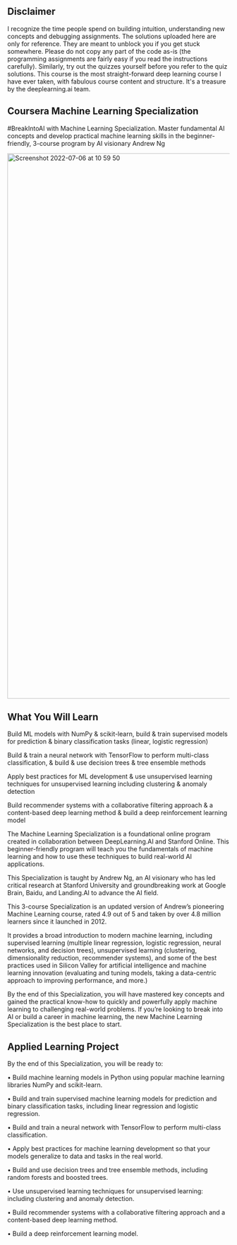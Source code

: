 ## Disclaimer
I recognize the time people spend on building intuition, understanding new concepts and debugging assignments. The solutions uploaded here are only for reference. They are meant to unblock you if you get stuck somewhere. Please do not copy any part of the code as-is (the programming assignments are fairly easy if you read the instructions carefully). Similarly, try out the quizzes yourself before you refer to the quiz solutions. This course is the most straight-forward deep learning course I have ever taken, with fabulous course content and structure. It's a treasure by the deeplearning.ai team.
## Coursera Machine Learning Specialization

#BreakIntoAI with Machine Learning Specialization. Master fundamental AI concepts and develop practical machine learning skills in the beginner-friendly, 3-course program by AI visionary Andrew Ng

<img width="1232" alt="Screenshot 2022-07-06 at 10 59 50" src="https://user-images.githubusercontent.com/96617645/177465435-3261adb5-296a-44e7-9031-a179b6b00aea.png">

## What You Will Learn
Build ML models with NumPy & scikit-learn, build & train supervised models for prediction & binary classification tasks (linear, logistic regression)

Build & train a neural network with TensorFlow to perform multi-class classification, & build & use decision trees & tree ensemble methods

Apply best practices for ML development & use unsupervised learning techniques for unsupervised learning including clustering & anomaly detection

Build recommender systems with a collaborative filtering approach & a content-based deep learning method & build a deep reinforcement learning model

The Machine Learning Specialization is a foundational online program created in collaboration between DeepLearning.AI and Stanford Online. This beginner-friendly program will teach you the fundamentals of machine learning and how to use these techniques to build real-world AI applications. 

This Specialization is taught by Andrew Ng, an AI visionary who has led critical research at Stanford University and groundbreaking work at Google Brain, Baidu, and Landing.AI to advance the AI field.

This 3-course Specialization is an updated version of Andrew’s pioneering Machine Learning course, rated 4.9 out of 5 and taken by over 4.8 million learners since it launched in 2012. 

It provides a broad introduction to modern machine learning, including supervised learning (multiple linear regression, logistic regression, neural networks, and decision trees), unsupervised learning (clustering, dimensionality reduction, recommender systems), and some of the best practices used in Silicon Valley for artificial intelligence and machine learning innovation (evaluating and tuning models, taking a data-centric approach to improving performance, and more.)

By the end of this Specialization, you will have mastered key concepts and gained the practical know-how to quickly and powerfully apply machine learning to challenging real-world problems. If you’re looking to break into AI or build a career in machine learning, the new Machine Learning Specialization is the best place to start.


## Applied Learning Project
By the end of this Specialization, you will be ready to:

 

• Build machine learning models in Python using popular machine learning libraries NumPy and scikit-learn.

• Build and train supervised machine learning models for prediction and binary classification tasks, including linear regression and logistic regression.

• Build and train a neural network with TensorFlow to perform multi-class classification.

• Apply best practices for machine learning development so that your models generalize to data and tasks in the real world.

• Build and use decision trees and tree ensemble methods, including random forests and boosted trees.

• Use unsupervised learning techniques for unsupervised learning: including clustering and anomaly detection.

• Build recommender systems with a collaborative filtering approach and a content-based deep learning method.

• Build a deep reinforcement learning model.
